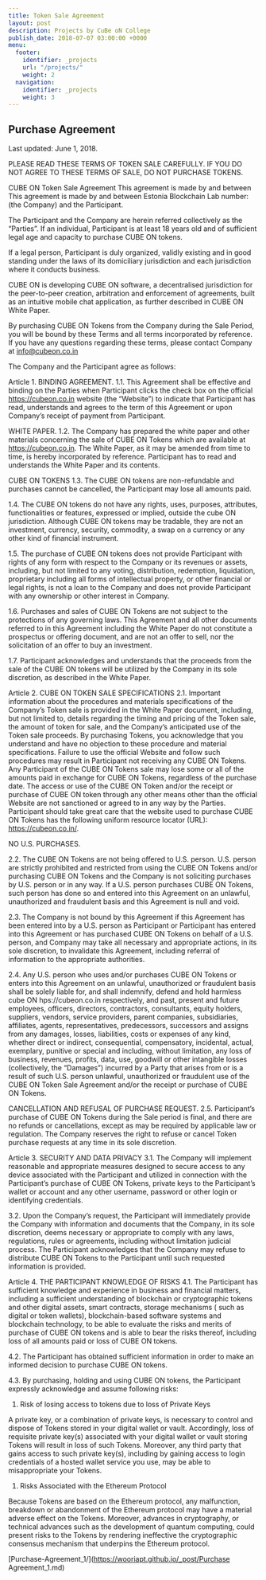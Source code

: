 ```yaml
---
title: Token Sale Agreement
layout: post
description: Projects by CuBe oN College
publish_date: 2018-07-07 03:00:00 +0000
menu:
  footer:
    identifier: _projects
    url: "/projects/"
    weight: 2
  navigation:
    identifier: _projects
    weight: 3
---
```


Purchase Agreement
---
Last updated: June 1, 2018.

PLEASE READ THESE TERMS OF TOKEN SALE CAREFULLY.
IF YOU DO NOT AGREE TO THESE TERMS OF SALE, DO NOT PURCHASE TOKENS.

CUBE ON Token Sale Agreement
This agreement is made by and between This agreement is made by and between Estonia Blockchain Lab number:
\(the Company) and the Participant.

The Participant and the Company are herein referred collectively as the “Parties”.
If an individual, Participant is at least 18 years old and of sufficient legal age and capacity to purchase CUBE ON tokens.

If a legal person, Participant is duly organized, validly existing and in good standing under the laws of its domiciliary jurisdiction
and each jurisdiction where it conducts business.

CUBE ON is developing CUBE ON software, a decentralised jurisdiction for the peer-to-peer creation, arbitration and enforcement of
agreements, built as an intuitive mobile chat application, as further described in CUBE ON White Paper.

By purchasing CUBE ON Tokens from the Company during the Sale Period, you will be bound by these Terms and all terms incorporated
by reference. If you have any questions regarding these terms, please contact Company at info@cubeon.co.in

The Company and the Participant agree as follows:

Article 1.
BINDING AGREEMENT.
1\.1. This Agreement shall be effective and binding on the Parties when Participant clicks the check box on the official
https://cubeon.co.in website (the “Website”) to indicate that Participant has read, understands and agrees to the term of
this Agreement or upon Company’s receipt of payment from Participant.

WHITE PAPER.
1\.2. The Company has prepared the white paper and other materials concerning the sale of CUBE ON Tokens which are available at
https://cubeon.co.in. The White Paper, as it may be amended from time to time, is hereby incorporated by reference. Participant
has to read and understands the White Paper and its contents.

CUBE ON TOKENS
1\.3. The CUBE ON tokens are non-refundable and purchases cannot be cancelled, the Participant may lose all amounts paid.

1\.4. The CUBE ON tokens do not have any rights, uses, purposes, attributes, functionalities or features, expressed or
implied, outside the cube ON jurisdiction. Although CUBE ON tokens may be tradable, they are not an investment, currency,
security, commodity, a swap on a currency or any other kind of financial instrument.

1\.5. The purchase of CUBE ON tokens does not provide Participant with rights of any form with respect to the Company or
its revenues or assets, including, but not limited to any voting, distribution, redemption, liquidation, proprietary
including all forms of intellectual property, or other financial or legal rights, is not a loan to the Company and does not
provide Participant with any ownership or other interest in Company.

1\.6. Purchases and sales of CUBE ON Tokens are not subject to the protections of any governing laws.
This Agreement and all other documents referred to in this Agreement including the White Paper do not constitute a
prospectus or offering document, and are not an offer to sell, nor the solicitation of an offer to buy an investment.

1\.7. Participant acknowledges and understands that the proceeds from the sale of the CUBE ON tokens will be utilized by
the Company in its sole discretion, as described in the White Paper.

Article 2.
CUBE ON TOKEN SALE SPECIFICATIONS
2\.1. Important information about the procedures and materials specifications of the Company’s Token sale is provided
in the White Paper document, including, but not limited to, details regarding the timing and pricing of the Token sale,
the amount of token for sale, and the Company’s anticipated use of the Token sale proceeds. By purchasing Tokens,
you acknowledge that you understand and have no objection to these procedure and material specifications.
Failure to use the official Website and follow such procedures may result in Participant not receiving any CUBE ON Tokens.
Any Participant of the CUBE ON Tokens sale may lose some or all of the amounts paid in exchange for CUBE ON Tokens,
regardless of the purchase date. The access or use of the CUBE ON Token and/or the receipt or purchase of CUBE ON token
through any other means other than the official Website are not sanctioned or agreed to in any way by the Parties.
Participant should take great care that the website used to purchase CUBE ON Tokens has the following uniform resource locator
\(URL): https://cubeon.co.in/.

NO U.S. PURCHASES.

2\.2. The CUBE ON Tokens are not being offered to U.S. person. U.S. person are strictly prohibited and restricted from
using the CUBE ON Tokens and/or purchasing CUBE ON Tokens and the Company is not soliciting purchases by U.S.
person or in any way. If a U.S. person purchases CUBE ON Tokens, such person has done so and entered into this Agreement
on an unlawful, unauthorized and fraudulent basis and this Agreement is null and void.

2\.3. The Company is not bound by this Agreement if this Agreement has been entered into by a U.S. person as Participant or
Participant has entered into this Agreement or has purchased CUBE ON Tokens on behalf of a U.S.
person, and Company may take all necessary and appropriate actions, in its sole discretion, to invalidate this Agreement,
including referral of information to the appropriate authorities.

2\.4. Any U.S. person who uses and/or purchases CUBE ON Tokens or enters into this Agreement on an unlawful, unauthorized or
fraudulent basis shall be solely liable for, and shall indemnify, defend and hold harmless
cube ON hps://cubeon.co.in respectively, and past, present and future employees, officers, directors, contractors, consultants,
equity holders, suppliers, vendors, service providers, parent companies, subsidiaries, affiliates, agents, representatives,
predecessors, successors and assigns from any damages, losses, liabilities, costs or expenses of any kind, whether direct
or indirect, consequential, compensatory, incidental, actual, exemplary, punitive or special and including, without limitation,
any loss of business, revenues, profits, data, use, goodwill or other intangible losses (collectively, the “Damages”)
incurred by a Party that arises from or is a result of such U.S. person unlawful, unauthorized or fraudulent use of the
CUBE ON Token Sale Agreement and/or the receipt or purchase of CUBE ON Tokens.

CANCELLATION AND REFUSAL OF PURCHASE REQUEST.
2\.5. Participant’s purchase of CUBE ON Tokens during the Sale period is final, and there are no refunds or cancellations,
except as may be required by applicable law or regulation. The Company reserves the right to refuse or cancel Token purchase
requests at any time in its sole discretion.

Article 3.
SECURITY AND DATA PRIVACY
3\.1. The Company will implement reasonable and appropriate measures designed to secure access to any device associated with the
Participant and utilized in connection with the Participant’s purchase of CUBE ON Tokens, private keys to the Participant’s
wallet or account and any other username, password or other login or identifying credentials.

3\.2. Upon the Company’s request, the Participant will immediately provide the Company with information and documents that the Company,
in its sole discretion, deems necessary or appropriate to comply with any laws, regulations, rules or agreements, including without
limitation judicial process. The Participant acknowledges that the Company may refuse to distribute CUBE ON Tokens to the
Participant until such requested information is provided.

Article 4.
THE PARTICIPANT KNOWLEDGE OF RISKS
4\.1. The Participant has sufficient knowledge and experience in business and financial matters, including a sufficient understanding of blockchain or cryptographic tokens and other digital assets, smart contracts, storage mechanisms ( such as digital or token wallets), blockchain-based software systems and blockchain technology, to be able to evaluate the risks and merits of purchase of CUBE ON tokens and is able to bear the risks thereof, including loss of all amounts paid or loss of CUBE ON tokens.

4\.2. The Participant has obtained sufficient information in order to make an informed decision to purchase CUBE ON tokens.

4\.3. By purchasing, holding and using CUBE ON tokens, the Participant expressly acknowledge and assume following risks:

1. Risk of losing access to tokens due to loss of Private Keys

A private key, or a combination of private keys, is necessary to control and dispose of Tokens stored in your digital wallet or vault. Accordingly, loss of requisite private key(s) associated with your digital wallet or vault storing Tokens will result in loss of such Tokens. Moreover, any third party that gains access to such private key(s), including by gaining access to login credentials of a hosted wallet service you use, may be able to misappropriate your Tokens.

1. Risks Associated with the Ethereum Protocol

Because Tokens are based on the Ethereum protocol, any malfunction, breakdown or abandonment of the Ethereum protocol may have a material adverse effect on the Tokens. Moreover, advances in cryptography, or technical advances such as the development of quantum computing, could present risks to the Tokens by rendering ineffective the cryptographic consensus mechanism that underpins the Ethereum protocol.

[Purchase-Agreement_1/](https://wooriapt.github.io/_post/Purchase Agreement_1.md)

